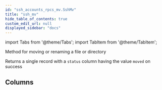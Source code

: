 ```yaml
---
id: "ssh_accounts_rpcs_mv.SshMv"
title: "ssh_mv"
hide_table_of_contents: true
custom_edit_url: null
displayed_sidebar: "docs"
---
```


import Tabs from '@theme/Tabs';
import TabItem from '@theme/TabItem';

Method for moving or renaming a file or directory

Returns a single record with a `status` column having the value `moved` on success

## Columns
